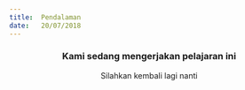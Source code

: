 ```yaml
---
title:  Pendalaman
date:   20/07/2018
---
```


### <center>Kami sedang mengerjakan pelajaran ini</center>
<center>Silahkan kembali lagi nanti</center>
